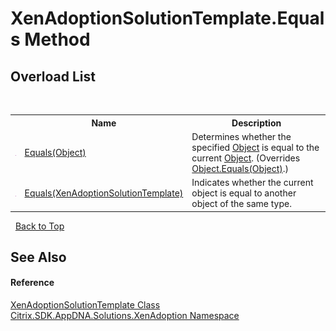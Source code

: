 # XenAdoptionSolutionTemplate.Equals Method 
 


## Overload List
&nbsp;<table><tr><th></th><th>Name</th><th>Description</th></tr><tr><td>![Public method](media/pubmethod.gif "Public method")</td><td><a href="M_Citrix_SDK_AppDNA_Solutions_XenAdoption_XenAdoptionSolutionTemplate_Equals_1">Equals(Object)</a></td><td>
Determines whether the specified <a href="http://msdn2.microsoft.com/en-us/library/e5kfa45b" target="_blank">Object</a> is equal to the current <a href="http://msdn2.microsoft.com/en-us/library/e5kfa45b" target="_blank">Object</a>.
 (Overrides <a href="http://msdn2.microsoft.com/en-us/library/bsc2ak47" target="_blank">Object.Equals(Object)</a>.)</td></tr><tr><td>![Public method](media/pubmethod.gif "Public method")</td><td><a href="M_Citrix_SDK_AppDNA_Solutions_XenAdoption_XenAdoptionSolutionTemplate_Equals">Equals(XenAdoptionSolutionTemplate)</a></td><td>
Indicates whether the current object is equal to another object of the same type.</td></tr></table>&nbsp;
<a href="#xenadoptionsolutiontemplate.equals-method">Back to Top</a>

## See Also


#### Reference
<a href="T_Citrix_SDK_AppDNA_Solutions_XenAdoption_XenAdoptionSolutionTemplate">XenAdoptionSolutionTemplate Class</a><br /><a href="N_Citrix_SDK_AppDNA_Solutions_XenAdoption">Citrix.SDK.AppDNA.Solutions.XenAdoption Namespace</a><br />